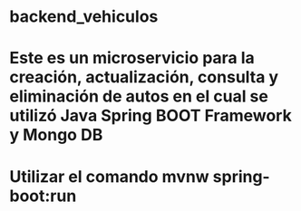 # backend_vehiculos

# Este es un microservicio para la creación, actualización, consulta y eliminación de autos en el cual se utilizó Java Spring BOOT Framework y Mongo DB

# Utilizar el comando mvnw spring-boot:run


